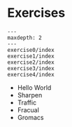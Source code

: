 # Exercises


```{toctree}
---
maxdepth: 2
---
exercise0/index
exercise1/index
exercise2/index
exercise3/index
exercise4/index
```


- Hello World
- Sharpen
- Traffic
- Fracual
- Gromacs
